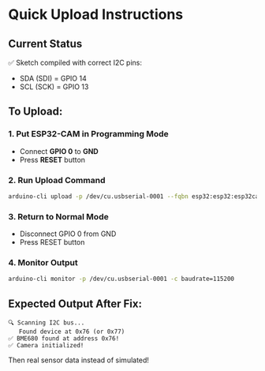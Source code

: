 # Quick Upload Instructions

## Current Status
✅ Sketch compiled with correct I2C pins:
- SDA (SDI) = GPIO 14
- SCL (SCK) = GPIO 13

## To Upload:

### 1. Put ESP32-CAM in Programming Mode
- Connect **GPIO 0** to **GND**
- Press **RESET** button

### 2. Run Upload Command
```bash
arduino-cli upload -p /dev/cu.usbserial-0001 --fqbn esp32:esp32:esp32cam arduino-sketches/ESP32_CAM_Combined
```

### 3. Return to Normal Mode
- Disconnect GPIO 0 from GND
- Press RESET button

### 4. Monitor Output
```bash
arduino-cli monitor -p /dev/cu.usbserial-0001 -c baudrate=115200
```

## Expected Output After Fix:

```
🔍 Scanning I2C bus...
   Found device at 0x76 (or 0x77)
✅ BME680 found at address 0x76!
✅ Camera initialized!
```

Then real sensor data instead of simulated!








